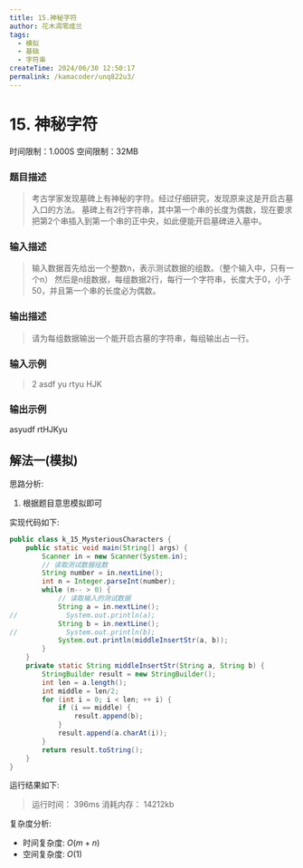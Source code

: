 ```yaml
---
title: 15.神秘字符
author: 花木凋零成兰
tags:
  - 模拟
  - 基础
  - 字符串
createTime: 2024/06/30 12:50:17
permalink: /kamacoder/unq822u3/
---
```


# 15. 神秘字符
时间限制：1.000S  空间限制：32MB
### 题目描述
>考古学家发现墓碑上有神秘的字符。经过仔细研究，发现原来这是开启古墓入口的方法。
墓碑上有2行字符串，其中第一个串的长度为偶数，现在要求把第2个串插入到第一个串的正中央，如此便能开启墓碑进入墓中。
### 输入描述
> 输入数据首先给出一个整数n，表示测试数据的组数。（整个输入中，只有一个n）
然后是n组数据，每组数据2行，每行一个字符串，长度大于0，小于50，并且第一个串的长度必为偶数。
### 输出描述
> 请为每组数据输出一个能开启古墓的字符串，每组输出占一行。
### 输入示例
>2
asdf
yu
rtyu
HJK
### 输出示例
asyudf
rtHJKyu

## 解法一(模拟)

思路分析:
1. 根据题目意思模拟即可

实现代码如下:
```java
public class k_15_MysteriousCharacters {
    public static void main(String[] args) {
        Scanner in = new Scanner(System.in);
        // 读取测试数据组数
        String number = in.nextLine();
        int n = Integer.parseInt(number);
        while (n-- > 0) {
            // 读取输入的测试数据
            String a = in.nextLine();
//            System.out.println(a);
            String b = in.nextLine();
//            System.out.println(b);
            System.out.println(middleInsertStr(a, b));
        }
    }
    private static String middleInsertStr(String a, String b) {
        StringBuilder result = new StringBuilder();
        int len = a.length();
        int middle = len/2;
        for (int i = 0; i < len; ++ i) {
            if (i == middle) {
                result.append(b);
            }
            result.append(a.charAt(i));
        }
        return result.toString();
    }
}
```

运行结果如下:

> 运行时间：
> 396ms
> 消耗内存：
> 14212kb

复杂度分析:
- 时间复杂度: $O(m+n)$
- 空间复杂度: $O(1)$
